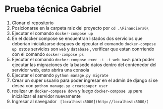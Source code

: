 # Prueba técnica Gabriel

1.  Clonar el repositorio
2.  Posicionarse en la carpeta raiz del proyecto por `cd .\FinancieraG\ `
3.  Ejecutar el comando `docker-compose up`
4.  En el docker compose se encuentran listados dos servicios que deberian inicializarse despues de ejecutar el comando `docker-compose up `estos servicios son `web` y `database` , verificar que estan conrriendo con el comando `docker-compose ps`
5.  Ejecutar el comando `docker-compose exec -i -t web bash` para poder ejecutar las migraciones de la basede datos dentro del contenedor del servidor web, esto abrira una consola
6.  Ejecutar el comando `python manage.py migrate`
7.  Crear un super usuario para poder ingresar en el admin de django si se desea con `python manage.py createsuper user `
8.  realizar un `docker-compose down` y luego `docker-compose up` para inicializar el servidor nuevamente
9.  Ingresar al navegador ` [localhost:8000](http://localhost:8000/)`
